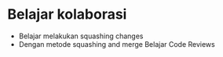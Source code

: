 # Belajar kolaborasi
* Belajar melakukan squashing changes
* Dengan metode squashing and merge
Belajar Code Reviews

